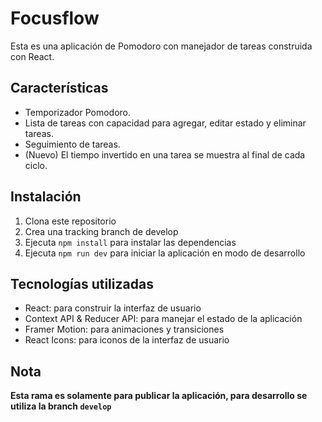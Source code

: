 # Focusflow

Esta es una aplicación de Pomodoro con manejador de tareas construida con React.

## Características

- Temporizador Pomodoro.
- Lista de tareas con capacidad para agregar, editar estado y eliminar tareas.
- Seguimiento de tareas.
- (Nuevo) El tiempo invertido en una tarea se muestra al final de cada ciclo.

## Instalación

1. Clona este repositorio
2. Crea una tracking branch de develop
3. Ejecuta `npm install` para instalar las dependencias
4. Ejecuta `npm run dev` para iniciar la aplicación en modo de desarrollo

## Tecnologías utilizadas

- React: para construir la interfaz de usuario
- Context API & Reducer API: para manejar el estado de la aplicación
- Framer Motion: para animaciones y transiciones
- React Icons: para iconos de la interfaz de usuario

## Nota
**Esta rama es solamente para publicar la aplicación, para desarrollo se utiliza la branch `develop`**
